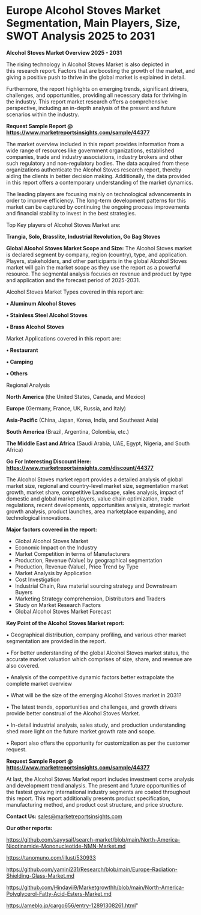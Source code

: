 # Europe Alcohol Stoves Market Segmentation, Main Players, Size, SWOT Analysis 2025 to 2031

<Strong> Alcohol Stoves Market Overview 2025 - 2031</strong>

The rising technology in Alcohol Stoves Market is also depicted in this research report. Factors that are boosting the growth of the market, and giving a positive push to thrive in the global market is explained in detail.

Furthermore, the report highlights on emerging trends, significant drivers, challenges, and opportunities, providing all necessary data for thriving in the industry. This report market research offers a comprehensive perspective, including an in-depth analysis of the present and future scenarios within the industry.

<strong>Request Sample Report @ <a href=https://www.marketreportsinsights.com/sample/44377>https://www.marketreportsinsights.com/sample/44377</a></strong>

The market overview included in this report provides information from a wide range of resources like government organizations, established companies, trade and industry associations, industry brokers and other such regulatory and non-regulatory bodies. The data acquired from these organizations authenticate the Alcohol Stoves research report, thereby aiding the clients in better decision making. Additionally, the data provided in this report offers a contemporary understanding of the market dynamics.

The leading players are focusing mainly on technological advancements in order to improve efficiency. The long-term development patterns for this market can be captured by continuing the ongoing process improvements and financial stability to invest in the best strategies.

Top Key players of Alcohol Stoves Market are:

<strong>Trangia, Solo, Brasslite, Industrial Revolution, Go Bag Stoves</strong>

<strong><b>Global Alcohol Stoves Market Scope and Size:</b></strong>
The Alcohol Stoves market is declared segment by company, region (country), type, and application. Players, stakeholders, and other participants in the global Alcohol Stoves market will gain the market scope as they use the report as a powerful resource. The segmental analysis focuses on revenue and product by type and application and the forecast period of 2025-2031.

Alcohol Stoves Market Types covered in this report are:

<strong>•  Aluminum Alcohol Stoves

•  Stainless Steel Alcohol Stoves

•  Brass Alcohol Stoves</strong>

Market Applications covered in this report are:

<strong>•  Restaurant

•  Camping

•  Others</strong> 

Regional Analysis

<strong>North America</strong> (the United States, Canada, and Mexico)

<strong>Europe</strong> (Germany, France, UK, Russia, and Italy)

<strong>Asia-Pacific</strong> (China, Japan, Korea, India, and Southeast Asia)

<strong>South America</strong> (Brazil, Argentina, Colombia, etc.)

<strong>The Middle East and Africa</strong> (Saudi Arabia, UAE, Egypt, Nigeria, and South Africa)

<strong>Go For Interesting Discount Here: <a href=https://www.marketreportsinsights.com/discount/44377>https://www.marketreportsinsights.com/discount/44377</a></strong>

The Alcohol Stoves market report provides a detailed analysis of global market size, regional and country-level market size, segmentation market growth, market share, competitive Landscape, sales analysis, impact of domestic and global market players, value chain optimization, trade regulations, recent developments, opportunities analysis, strategic market growth analysis, product launches, area marketplace expanding, and technological innovations.

<strong><b>Major factors covered in the report:</b></strong>
<ul>
  <li>Global Alcohol Stoves Market </li>
  <li>Economic Impact on the Industry</li>
  <li>Market Competition in terms of Manufacturers</li>
  <li>Production, Revenue (Value) by geographical segmentation</li>
  <li>Production, Revenue (Value), Price Trend by Type</li>
  <li>Market Analysis by Application</li>
  <li>Cost Investigation</li>
  <li>Industrial Chain, Raw material sourcing strategy and Downstream Buyers</li>
  <li>Marketing Strategy comprehension, Distributors and Traders</li>
  <li>Study on Market Research Factors</li>
  <li>Global Alcohol Stoves Market Forecast</li>
</ul>

<strong><b>Key Point of the Alcohol Stoves Market report:</b></strong>

• Geographical distribution, company profiling, and various other market segmentation are provided in the report.

• For better understanding of the global Alcohol Stoves market status, the accurate market valuation which comprises of size, share, and revenue are also covered.

• Analysis of the competitive dynamic factors better extrapolate the complete market overview

• What will be the size of the emerging Alcohol Stoves market in 2031?

• The latest trends, opportunities and challenges, and growth drivers provide better construal of the Alcohol Stoves Market.

• In-detail industrial analysis, sales study, and production understanding shed more light on the future market growth rate and scope.

• Report also offers the opportunity for customization as per the customer request.

<strong>Request Sample Report @ <a href=https://www.marketreportsinsights.com/sample/44377>https://www.marketreportsinsights.com/sample/44377</a></strong>

At last, the Alcohol Stoves Market report includes investment come analysis and development trend analysis. The present and future opportunities of the fastest growing international industry segments are coated throughout this report. This report additionally presents product specification, manufacturing method, and product cost structure, and price structure.

<strong>Contact Us:</strong>
sales@marketreportsinsights.com

<strong>Our other reports:</strong>

<a href=https://github.com/sayysaif/search-market/blob/main/North-America-Nicotinamide-Mononucleotide-NMN-Market.md>https://github.com/sayysaif/search-market/blob/main/North-America-Nicotinamide-Mononucleotide-NMN-Market.md</a>

<a href=https://tanomuno.com/illust/530933>https://tanomuno.com/illust/530933</a>

<a href=https://github.com/yamini231/Research/blob/main/Europe-Radiation-Shielding-Glass-Market.md>https://github.com/yamini231/Research/blob/main/Europe-Radiation-Shielding-Glass-Market.md</a>

<a href=https://github.com/Hindavii9/Marketgrowthh/blob/main/North-America-Polyglycerol-Fatty-Acid-Esters-Market.md>https://github.com/Hindavii9/Marketgrowthh/blob/main/North-America-Polyglycerol-Fatty-Acid-Esters-Market.md</a>

<a href=https://ameblo.jp/cargo656/entry-12891308261.html>https://ameblo.jp/cargo656/entry-12891308261.html</a>"
